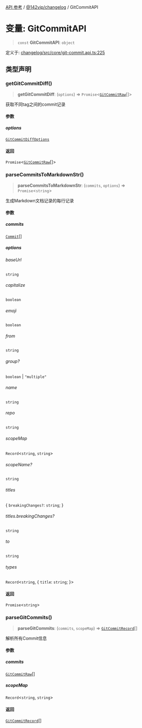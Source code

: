 [API 参考](../../../index.md) / [@142vip/changelog](../index.md) / GitCommitAPI

# 变量: GitCommitAPI

> `const` **GitCommitAPI**: `object`

定义于: [changelog/src/core/git-commit.api.ts:225](https://github.com/142vip/core-x/blob/d59cdcda9f62fc93dcb0efb54c66772997c75711/packages/changelog/src/core/git-commit.api.ts#L225)

## 类型声明

### getGitCommitDiff()

> **getGitCommitDiff**: (`options`) => `Promise`\<[`GitCommitRaw`](../interfaces/GitCommitRaw.md)[]\>

获取不同tag之间的commit记录

#### 参数

##### options

[`GitCommitDiffOptions`](../interfaces/GitCommitDiffOptions.md)

#### 返回

`Promise`\<[`GitCommitRaw`](../interfaces/GitCommitRaw.md)[]\>

### parseCommitsToMarkdownStr()

> **parseCommitsToMarkdownStr**: (`commits`, `options`) => `Promise`\<`string`\>

生成Markdown文档记录的每行记录

#### 参数

##### commits

[`Commit`](../interfaces/Commit.md)[]

##### options

###### baseUrl

`string`

###### capitalize

`boolean`

###### emoji

`boolean`

###### from

`string`

###### group?

`boolean` \| `"multiple"`

###### name

`string`

###### repo

`string`

###### scopeMap

`Record`\<`string`, `string`\>

###### scopeName?

`string`

###### titles

\{ `breakingChanges?`: `string`; \}

###### titles.breakingChanges?

`string`

###### to

`string`

###### types

`Record`\<`string`, \{ `title`: `string`; \}\>

#### 返回

`Promise`\<`string`\>

### parseGitCommits()

> **parseGitCommits**: (`commits`, `scopeMap`) => [`GitCommitRecord`](../interfaces/GitCommitRecord.md)[]

解析所有Commit信息

#### 参数

##### commits

[`GitCommitRaw`](../interfaces/GitCommitRaw.md)[]

##### scopeMap

`Record`\<`string`, `string`\>

#### 返回

[`GitCommitRecord`](../interfaces/GitCommitRecord.md)[]
